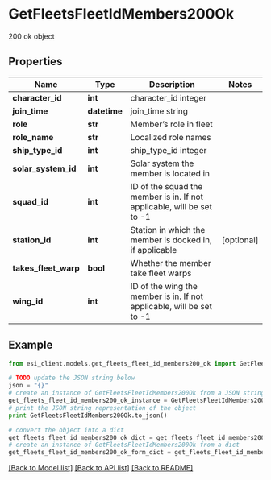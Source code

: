 # GetFleetsFleetIdMembers200Ok

200 ok object

## Properties

Name | Type | Description | Notes
------------ | ------------- | ------------- | -------------
**character_id** | **int** | character_id integer | 
**join_time** | **datetime** | join_time string | 
**role** | **str** | Member’s role in fleet | 
**role_name** | **str** | Localized role names | 
**ship_type_id** | **int** | ship_type_id integer | 
**solar_system_id** | **int** | Solar system the member is located in | 
**squad_id** | **int** | ID of the squad the member is in. If not applicable, will be set to -1 | 
**station_id** | **int** | Station in which the member is docked in, if applicable | [optional] 
**takes_fleet_warp** | **bool** | Whether the member take fleet warps | 
**wing_id** | **int** | ID of the wing the member is in. If not applicable, will be set to -1 | 

## Example

```python
from esi_client.models.get_fleets_fleet_id_members200_ok import GetFleetsFleetIdMembers200Ok

# TODO update the JSON string below
json = "{}"
# create an instance of GetFleetsFleetIdMembers200Ok from a JSON string
get_fleets_fleet_id_members200_ok_instance = GetFleetsFleetIdMembers200Ok.from_json(json)
# print the JSON string representation of the object
print GetFleetsFleetIdMembers200Ok.to_json()

# convert the object into a dict
get_fleets_fleet_id_members200_ok_dict = get_fleets_fleet_id_members200_ok_instance.to_dict()
# create an instance of GetFleetsFleetIdMembers200Ok from a dict
get_fleets_fleet_id_members200_ok_form_dict = get_fleets_fleet_id_members200_ok.from_dict(get_fleets_fleet_id_members200_ok_dict)
```
[[Back to Model list]](../README.md#documentation-for-models) [[Back to API list]](../README.md#documentation-for-api-endpoints) [[Back to README]](../README.md)


